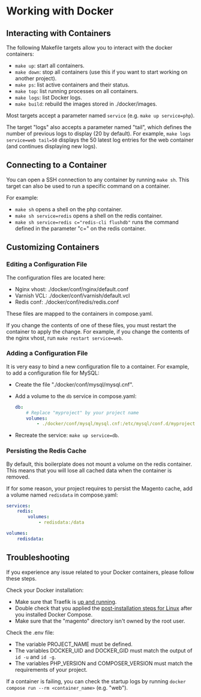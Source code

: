 # Working with Docker

## Interacting with Containers

The following Makefile targets allow you to interact with the docker containers:

- `make up`: start all containers.
- `make down`: stop all containers (use this if you want to start working on another project).
- `make ps`: list active containers and their status.
- `make top`: list running processes on all containers.
- `make logs`: list Docker logs.
- `make build`: rebuild the images stored in ./docker/images.

Most targets accept a parameter named `service` (e.g. `make up service=php`).

The target "logs" also accepts a parameter named "tail", which defines the number of previous logs to display (20 by default).
For example, `make logs service=web tail=50` displays the 50 latest log entries for the web container (and continues displaying new logs).

## Connecting to a Container

You can open a SSH connection to any container by running `make sh`.
This target can also be used to run a specific command on a container.

For example:

- `make sh` opens a shell on the php container.
- `make sh service=redis` opens a shell on the redis container.
- `make sh service=redis c="redis-cli flushdb"` runs the command defined in the parameter "c=" on the redis container.

## Customizing Containers

### Editing a Configuration File

The configuration files are located here:

- Nginx vhost: ./docker/conf/nginx/default.conf
- Varnish VCL: ./docker/conf/varnish/default.vcl
- Redis conf: ./docker/conf/redis/redis.conf

These files are mapped to the containers in compose.yaml.

If you change the contents of one of these files, you must restart the container to apply the change.
For example, if you change the contents of the nginx vhost, run `make restart service=web`.

### Adding a Configuration File

It is very easy to bind a new configuration file to a container.
For example, to add a configuration file for MySQL:

- Create the file "./docker/conf/mysql/mysql.cnf".
- Add a volume to the `db` service in compose.yaml:

    ```yaml
    db:
        # Replace "myproject" by your project name
        volumes:
            - ./docker/conf/mysql/mysql.cnf:/etc/mysql/conf.d/myproject.cnf`
    ```

- Recreate the service: `make up service=db`.

### Persisting the Redis Cache

By default, this boilerplate does not mount a volume on the redis container.
This means that you will lose all cached data when the container is removed.

If for some reason, your project requires to persist the Magento cache, add a volume named `redisdata` in compose.yaml:

```yaml
services:
    redis:
        volumes:
            - redisdata:/data

volumes:
    redisdata:
```

## Troubleshooting

If you experience any issue related to your Docker containers, please follow these steps.

Check your Docker installation:

- Make sure that Traefik is [up and running](https://git.smile.fr/docker/traefik#usage).
- Double check that you applied the [post-installation steps for Linux](https://docs.docker.com/engine/install/linux-postinstall/) after you installed Docker Compose.
- Make sure that the "magento" directory isn't owned by the root user.

Check the .env file:

- The variable PROJECT_NAME must be defined.
- The variables DOCKER_UID and DOCKER_GID must match the output of `id -u` and `id -g`.
- The variables PHP_VERSION and COMPOSER_VERSION must match the requirements of your project.

If a container is failing, you can check the startup logs by running `docker compose run --rm <container_name>` (e.g. "web").
